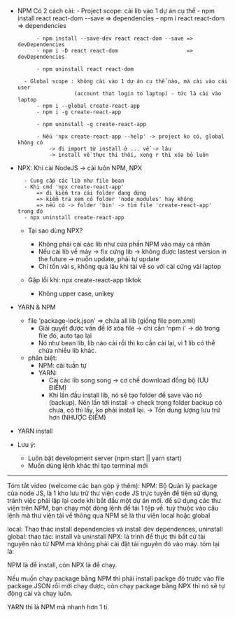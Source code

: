 - NPM 
    Có 2 cách cài: 
        - Project scope: cài lib vào 1 dự án cụ thể
            - npm install react react-dom --save => dependencies
            - npm i react react-dom              => dependencies

            - npm install --save-dev react react-dom --save => devDependencies
            - npm i -D react react-dom                      => devDependencies

            - npm uninstall react react-dom

        - Global scope : không cài vào 1 dự án cụ thể nào, mà cài vào cái user
                        (account that login to laptop) - tức là cài vào laptop
            - npm i --global create-react-app
            - npm i -g create-react-app

            - npm uninstall -g create-react-app

            - Nếu 'npx create-react-app --help' -> project ko có, global không có 
                -> đi import từ install ở ... về -> lâu
                -> install về thực thi thôi, xong r thì xóa bỏ luôn

- NPX: Khi cài NodeJS -> cài luôn NPM, NPX

        - Cung cấp các lib như file bean
        - Khi cmd 'npx create-react-app' 
            => đi kiểm tra cái folder đang đứng 
            => kiểm tra xem có folder 'node_modules' hay không
            => nếu có -> folder 'bin' -> tìm file 'create-react-app' trong đó
        - npx uninstall create-react-app

    - Tại sao dùng NPX?
        - Không phải cài các lib như của phần NPM vào máy cá nhân
        - Nếu cài lib về máy -> fix cứng lib
            -> không được lastest version in the future
            -> muốn update, phải tự update
        - Chỉ tốn vài s, không quá lâu khi tải về so với cài cứng vài laptop

    - Gặp lỗi khi: npx create-react-app tiktok
        - Không upper case, unikey   

- YARN & NPM
    - file 'package-lock.json' => chứa all lib (giống file pom.xml)
        - Giải quyết được vấn đề lỡ xóa file -> chỉ cần 'npm i' -> dò trong file đó, auto tạo lại
        - Nó như bean lib, lib nào cài rồi thì ko cần cài lại, vì 1 lib có thể chứa nhiều lib khác.
    - phân biệt: 
        - NPM: cài tuần tự
        - YARN: 
            - Cài các lib song song -> cơ chế download đồng bộ (ƯU ĐIỂM)
            - Khi lần đầu install lib, nó sẽ tạo folder để save vào nó (backup).
              Nên lần tới install -> check trong folder backup có chưa, có thì lấy, ko phải install lại.
              -> Tốn dung lượng lưu trữ hơn (NHƯỢC ĐIỂM)
- YARN install

- Lưu ý: 
    - Luôn bật development server (npm start || yarn start)
    - Muốn dùng lệnh khác thì tạo terminal mới

_______________________________________________________________________________________________________

Tóm tắt video (welcome các bạn góp ý thêm): NPM: Bộ Quản lý package của node JS, là 1 kho lưu trữ thư viện code JS trực tuyến để tiện sử dụng, tránh việc phải lặp lại code khi bắt đầu một dự án mới. để sử dụng các thư viện trên NPM, bạn chạy một dòng lệnh để tải 1 tệp về. tuỳ thuộc vào câu lệnh mà thư viện tải về thông qua NPM sẽ là thư viện local hoặc global

local:
Thao thác install dependencies và install dev dependences, uninstall
global: thao tác: install và uninstall
NPX: là trình để thực thi bất cứ tài nguyên nào từ NPM mà không phải cài đặt tài nguyên đó vào máy.
tóm lại là:

NPM là để install, còn NPX là để chạy.

Nếu muốn chạy package bằng NPM thì phải install packge đó trước vào file package.JSON rồi mới chạy được, còn chạy package bằng NPX thì nó sẽ tự động cài và chạy luôn.

YARN thì là NPM mà nhanh hơn 1 tí.